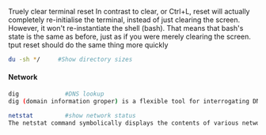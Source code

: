 
Truely clear terminal
reset
In contrast to clear, or Ctrl+L, reset will actually completely re-initialise the terminal, instead of just clearing the screen. However, it won't re-instantiate the shell (bash). That means that bash's state is the same as before, just as if you were merely clearing the screen.
tput reset
should do the same thing more quickly

```bash
du -sh */     #Show directory sizes
```
#### Network
```bash
dig             #DNS lookup
dig (domain information groper) is a flexible tool for interrogating DNS name servers. It performs DNS lookups and displays the answers that are returned from the name server(s) that were queried.

netstat         #show network status
The netstat command symbolically displays the contents of various network-related data structures.
```

